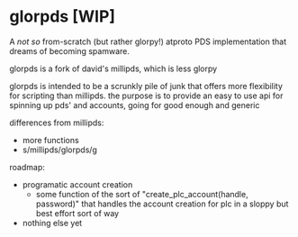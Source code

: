 # glorpds [WIP]
A *not so* from-scratch (but rather glorpy!) atproto PDS implementation that dreams of becoming spamware. 

glorpds is a fork of david's millipds, which is less glorpy

glorpds is intended to be a scrunkly pile of junk that offers more flexibility for scripting than millipds. the purpose is to provide an easy to use api for spinning up pds' and accounts, going for good enough and generic 

differences from millipds: 
- more functions 
- s/millipds/glorpds/g

roadmap: 
- programatic account creation
    - some function of the sort of "create_plc_account(handle, password)" that handles the account creation for plc in a sloppy but best effort sort of way
- nothing else yet
